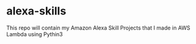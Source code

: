 # alexa-skills
This repo will contain my Amazon Alexa Skill Projects that I made in AWS Lambda using Pythin3
